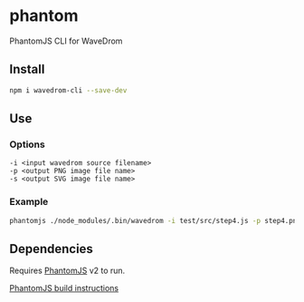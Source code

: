 # phantom

PhantomJS CLI for WaveDrom

## Install

```sh
npm i wavedrom-cli --save-dev
```

## Use

### Options

```
-i <input wavedrom source filename>
-p <output PNG image file name>
-s <output SVG image file name>
```

### Example

```sh
phantomjs ./node_modules/.bin/wavedrom -i test/src/step4.js -p step4.png -s step4.svg
```

## Dependencies

Requires [PhantomJS](http://phantomjs.org/) v2 to run.

[PhantomJS build instructions](http://phantomjs.org/build.html)
